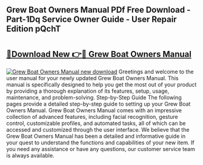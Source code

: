 ## Grew Boat Owners Manual PDf Free Download - Part-1Dq Service Owner Guide - User Repair Edition pQchT

# <h2><a href="http://bc64262.oget.top/?id=Grew+Boat+Owners+Manual">🔗Download New 👉🔴 Grew Boat Owners Manual</a></h2>

[![Grew Boat Owners Manual new download](https://i.imgur.com/5g1atiW.png)](http://bc64262.oget.top/?id=Grew+Boat+Owners+Manual)
Greetings and welcome to the user manual for your newly updated Grew Boat Owners Manual. This manual is specifically designed to help you get the most out of your product by providing a thorough explanation of its features, setup, usage, maintenance, and problem-solving. Step-by-Step Guide The following pages provide a detailed step-by-step guide to setting up your Grew Boat Owners Manual. Grew Boat Owners Manual comes with an impressive collection of advanced features, including facial recognition, gesture control, customizable profiles, and automated tasks, all of which can be accessed and customized through the user interface. We believe that the Grew Boat Owners Manual has been a detailed and informative guide in your quest to understand the functions and capabilities of your new item. If you need any assistance or have any questions, our customer service team is always available.
